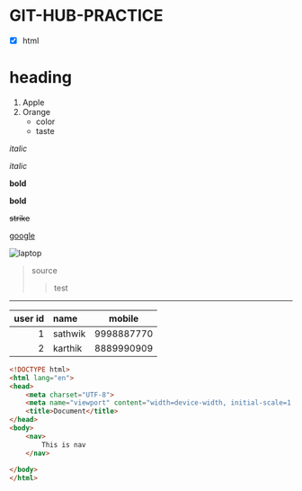 # GIT-HUB-PRACTICE
- [x] html
# heading

1. Apple
1. Orange
    - color
    - taste
    
*italic*

_italic_

**bold**

__bold__

~~strike~~

[google](https://google.com)

![laptop]()

> source
>> test
---


| user id| name| mobile|
|---:|:---|:---:|
|1|sathwik|9998887770|
|2|karthik|8889990909|

```html
<!DOCTYPE html>
<html lang="en">
<head>
    <meta charset="UTF-8">
    <meta name="viewport" content="width=device-width, initial-scale=1.0">
    <title>Document</title>
</head>
<body>
    <nav>
        This is nav
    </nav>
    
</body>
</html>
```

